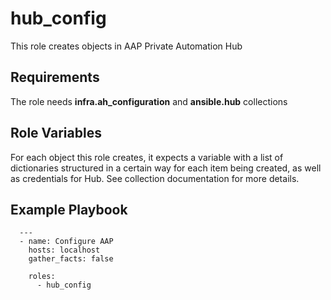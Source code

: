 hub_config
=========
This role creates objects in AAP Private Automation Hub

Requirements
------------
The role needs **infra.ah_configuration** and **ansible.hub** collections

Role Variables
--------------
For each object this role creates, it expects a variable with a list of dictionaries structured in a certain way for each item being created, as well as credentials for Hub. See collection documentation for more details.

Example Playbook
----------------
```
  ---
  - name: Configure AAP
    hosts: localhost
    gather_facts: false
  
    roles:
      - hub_config
```
